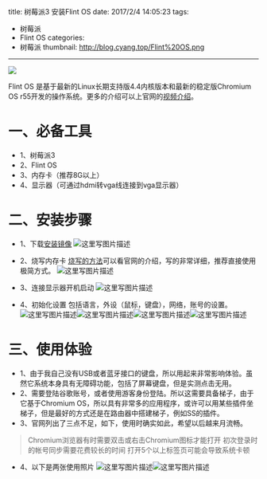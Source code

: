 title: 树莓派3 安装Flint OS
date: 2017/2/4 14:05:23
tags:
- 树莓派
- Flint OS
categories:
- 树莓派
thumbnail: http://blog.cyang.top/Flint%20OS.png
---


![](http://blog.cyang.top/Flint%20OS.png)

Flint OS 是基于最新的Linux长期支持版4.4内核版本和最新的稳定版Chromium OS r55开发的操作系统。更多的介绍可以上官网的[视频介绍](https://flintos.com/)。

<!-- more -->

# 一、必备工具

- 1、树莓派3
- 2、Flint OS
- 3、内存卡（推荐8G以上）
- 4、显示器（可通过hdmi转vga线连接到vga显示器）

# 二、安装步骤

- 1、下载[安装镜像](https://flintos.com/download/)
![这里写图片描述](http://blog.cyang.top/20170204132826407?imageView2/0/interlace/1/q/100|watermark/2/text/Y3lhbmcudGVjaA==/font/Y29uc29sYXM=/fontsize/720/fill/I0Q0RUVGMQ==/dissolve/69/gravity/SouthEast/dx/10/dy/10)

- 2、烧写内存卡
[烧写的方法](https://flintos.com/instructions/)可以看官网的介绍，写的非常详细，推荐直接使用极简方式。
![这里写图片描述](http://blog.cyang.top/20170204133110474?imageView2/0/interlace/1/q/100|watermark/2/text/Y3lhbmcudGVjaA==/font/Y29uc29sYXM=/fontsize/720/fill/I0Q0RUVGMQ==/dissolve/69/gravity/SouthEast/dx/10/dy/10)

- 3、连接显示器开机启动
![这里写图片描述](http://blog.cyang.top/20170204134232802?imageView2/0/interlace/1/q/100|watermark/2/text/Y3lhbmcudGVjaA==/font/Y29uc29sYXM=/fontsize/720/fill/I0Q0RUVGMQ==/dissolve/69/gravity/SouthEast/dx/10/dy/10)


- 4、初始化设置
包括语言，外设（鼠标，键盘），网络，账号的设置。
![这里写图片描述](http://blog.cyang.top/20170204134335682?imageView2/0/interlace/1/q/100|watermark/2/text/Y3lhbmcudGVjaA==/font/Y29uc29sYXM=/fontsize/720/fill/I0Q0RUVGMQ==/dissolve/69/gravity/SouthEast/dx/10/dy/10)![这里写图片描述](http://blog.cyang.top/20170204134404822?imageView2/0/interlace/1/q/100|watermark/2/text/Y3lhbmcudGVjaA==/font/Y29uc29sYXM=/fontsize/720/fill/I0Q0RUVGMQ==/dissolve/69/gravity/SouthEast/dx/10/dy/10)![这里写图片描述](http://blog.cyang.top/20170204134416932?imageView2/0/interlace/1/q/100|watermark/2/text/Y3lhbmcudGVjaA==/font/Y29uc29sYXM=/fontsize/720/fill/I0Q0RUVGMQ==/dissolve/69/gravity/SouthEast/dx/10/dy/10)![这里写图片描述](http://blog.cyang.top/20170204134453979?imageView2/0/interlace/1/q/100|watermark/2/text/Y3lhbmcudGVjaA==/font/Y29uc29sYXM=/fontsize/720/fill/I0Q0RUVGMQ==/dissolve/69/gravity/SouthEast/dx/10/dy/10)



# 三、使用体验

- 1、由于我自己没有USB或者蓝牙接口的键盘，所以用起来非常影响体验。虽然它系统本身具有无障碍功能，包括了屏幕键盘，但是实测点击无用。
- 2、需要登陆谷歌账号，或者使用游客身份登陆。所以这需要具备梯子，由于它基于Chromium OS，所以具有非常多的应用程序，或许可以用某些插件坐梯子，但是最好的方式还是在路由器中搭建梯子，例如SS的插件。
- 3、官网列出了三点不足，如下，使用时确实如此，希望以后越来月流畅。
>Chromium浏览器有时需要双击或右击Chromium图标才能打开
初次登录时的帐号同步需要花费较长的时间
打开5个以上标签页可能会导致系统卡顿

- 4、以下是两张使用照片
![这里写图片描述](http://blog.cyang.top/20170204135353187?imageView2/0/interlace/1/q/100|watermark/2/text/Y3lhbmcudGVjaA==/font/Y29uc29sYXM=/fontsize/720/fill/I0Q0RUVGMQ==/dissolve/69/gravity/SouthEast/dx/10/dy/10)![这里写图片描述](http://blog.cyang.top/20170204135403952?imageView2/0/interlace/1/q/100|watermark/2/text/Y3lhbmcudGVjaA==/font/Y29uc29sYXM=/fontsize/720/fill/I0Q0RUVGMQ==/dissolve/69/gravity/SouthEast/dx/10/dy/10)
